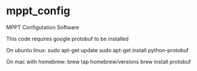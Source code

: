 # mppt_config
MPPT Configutation Software

This code requires google protobuf to be installed

On ubuntu linux:
sudo apt-get update
sudo apt-get install python-protobuf

On mac with homebrew:
brew tap homebrew/versions
brew install protobuf
